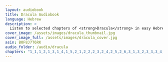 ```yaml
---
layout: audiobook
title: Dracula Audiobook
language: Hebrew
description: >
  Listen to selected chapters of <strong>Dracula</strong> in easy Hebrew, specially adapted for learners. The text is available in a simplified Hebrew edition.
cover_image: /assets/images/dracula_thumbnail.jpg
cover_image_full: /assets/images/dracula_cover.jpg
asin: B0F8J7T6RK
audio_folder: /audio/dracula
chapters: "1_1,1_2,1_3,1_4,1_5,2_1,2_2,2_3,2_4,2_5,2_6,3_1,3_2,3_3,3_4,3_5,4_1,4_2,4_3,4_4,4_5,5_1,5_2,5_3,5_4,5_5,5_6,6_1,6_2,6_3,6_4,6_5,7_1,7_2,7_3,7_4,7_5,8_1,8_2,8_3,8_4,8_5,8_6,9_1,9_2,9_3,9_4,9_5,9_6,9_7,10_1,10_2,10_3,10_4,10_5,10_6"
---
```

